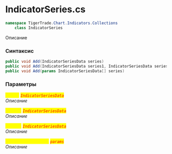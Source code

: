 
# IndicatorSeries.cs
```csharp
namespace TigerTrade.Chart.Indicators.Collections  
    class IndicatorSeries
```

Описание

### Синтаксис
```csharp
public void Add(IndicatorSeriesData series)
public void Add(IndicatorSeriesData series1, IndicatorSeriesData series2)
public void Add(params IndicatorSeriesData[] series)
```

### Параметры  
<mark style="color:yellow;">`series`</mark> <mark style="color:red;">*`IndicatorSeriesData`*</mark>  
 *Описание*  
  
<mark style="color:yellow;">`series1`</mark> <mark style="color:red;">*`IndicatorSeriesData`*</mark>  
 *Описание*  
  
<mark style="color:yellow;">`series2`</mark> <mark style="color:red;">*`IndicatorSeriesData`*</mark>  
 *Описание*  
  
<mark style="color:yellow;">`IndicatorSeriesData`</mark> <mark style="color:red;">*`params`*</mark>  
 *Описание*  
  

                    
                    